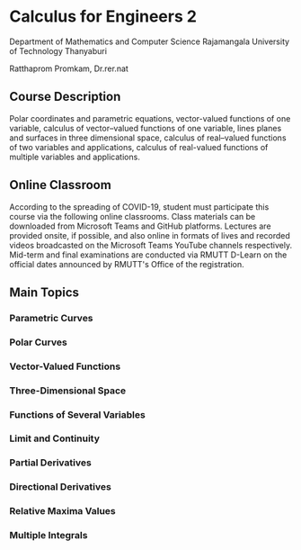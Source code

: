 # Calculus for Engineers 2
Department of Mathematics and Computer Science
Rajamangala University of Technology Thanyaburi

Ratthaprom Promkam, Dr.rer.nat

## Course Description
Polar coordinates and parametric equations, 
vector-valued functions of one variable, 
calculus of vector–valued functions of one variable, 
lines planes and surfaces in three dimensional space, 
calculus of real–valued functions of two variables and applications, 
calculus of real-valued functions of multiple variables and applications.

## Online Classroom
According to the spreading of COVID-19, student must participate this course via the following online classrooms.
Class materials can be downloaded from Microsoft Teams and GitHub platforms.
Lectures are provided onsite, if possible, and also online in formats of lives and recorded videos broadcasted on the Microsoft Teams YouTube channels respectively.
Mid-term and final examinations are conducted via RMUTT D-Learn on the official dates announced by RMUTT's Office of the registration.

## Main Topics

### Parametric Curves

### Polar Curves

### Vector-Valued Functions

### Three-Dimensional Space

### Functions of Several Variables

### Limit and Continuity

### Partial Derivatives

### Directional Derivatives

### Relative Maxima Values

### Multiple Integrals
